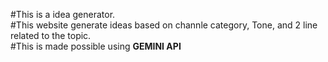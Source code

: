 #This is a idea generator.<br>
#This website generate ideas based on channle category, Tone, and 2 line related to the topic.<br>
#This is made possible using <b>GEMINI API<b> 
